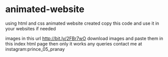 # animated-website
using html and css animated website created
copy this code and use it in your websites if needed

images in this url http://bit.ly/2FBr7wO
download images and paste them in this index html page
 then only it works
 any queries 
 contact me at instagram:prince_05_pranay
